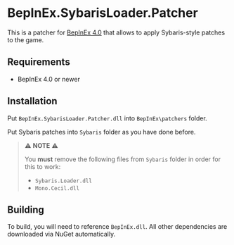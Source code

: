 # BepInEx.SybarisLoader.Patcher


This is a patcher for [BepInEx 4.0](https://github.com/BepInEx/BepInEx) that allows to apply Sybaris-style patches to the game.  

## Requirements

* BepInEx 4.0 or newer

## Installation

Put `BepInEx.SybarisLoader.Patcher.dll` into `BepInEx\patchers` folder.  

Put Sybaris patches into `Sybaris` folder as you have done before.

> ⚠️ **NOTE** ⚠️
> 
> You **must** remove the following files from `Sybaris` folder in order for this to work:
> * `Sybaris.Loader.dll`
> * `Mono.Cecil.dll`


## Building

To build, you will need to reference `BepInEx.dll`. All other dependencies are downloaded via NuGet automatically.